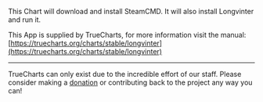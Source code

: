 This Chart will download and install SteamCMD. It will also install Longvinter and run it.

This App is supplied by TrueCharts, for more information visit the manual: [https://truecharts.org/charts/stable/longvinter](https://truecharts.org/charts/stable/longvinter)

---

TrueCharts can only exist due to the incredible effort of our staff.
Please consider making a [donation](https://truecharts.org/sponsor) or contributing back to the project any way you can!
